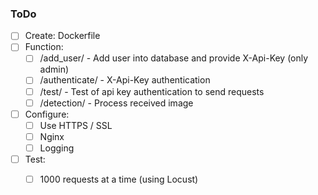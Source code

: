### ToDo
- [ ] Create: Dockerfile
- [ ] Function: 
    - [ ] /add_user/ - Add user into database and provide X-Api-Key (only admin)
    - [ ] /authenticate/ - X-Api-Key authentication
    - [ ] /test/ - Test of api key authentication to send requests
    - [ ] /detection/ - Process received image
- [ ] Configure: 
    - [ ] Use HTTPS / SSL
    - [ ] Nginx
    - [ ] Logging
- [ ] Test: 
    - [ ] 1000 requests at a time (using Locust)

